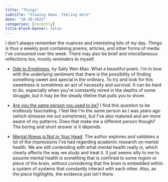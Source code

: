 ```yaml
---
title: "Things"
subtitle: "Slowing down, feeling more"
date: "10-30-2022"
categories: [recently]
title-block-banner: false
---
```


I don't always remember the nuances and interesting bits of my day. *Things* is thus a weekly post containing poems, articles, and other forms of media I've consumed over the week. There may also be brief and miscellaneous reflections too, mostly reminders to myself.

- [Ode to Emptiness](https://nahhhlina.tumblr.com/post/631910184201142272/ode-to-emptiness-sally-wen-mao), by Sally Wen Mao. What a beautiful poem. I'm in love with the underlying sentiment that there is the possibility of finding something sweet and special in the ordinary. To try and look for this sweetness is sometimes an act of necessity and survival. It can be hard to do, especially when you're constantly mired in the depths of some struggle, but it may be the steady lifeline that pulls you to shore.

- [Are you the same person you used to be?](https://www.newyorker.com/magazine/2022/10/10/are-you-the-same-person-you-used-to-be-life-is-hard-the-origins-of-you) I find this question to be endlessly fascinating. I feel like I'm the same person as I was years ago (which stresses me out sometimes), but I've also matured and am more aware of my patterns. Does that make me a different person though? The boring and short answer is it depends.

- [Mental Illness is Not in Your Head](https://www.bostonreview.net/articles/mental-illness-is-not-in-your-head/). The author explores and validates a lot of the impressions I've had regarding academic research on mental health. We are still contending with what mental health really is, which clearly affects the way we study and treat it. It just seems silly to me to assume mental health is something that is confined to some region or piece of the brain, without considering that the brain is embedded within a system of systems that constantly interact with each other. Also, as the piece highlights, the evidence just isn't there.

